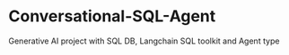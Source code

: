 # Conversational-SQL-Agent
Generative  AI project with SQL DB, Langchain SQL toolkit and Agent type
